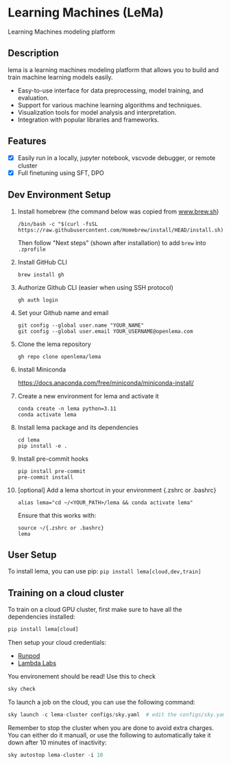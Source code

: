 # Learning Machines (LeMa)

Learning Machines modeling platform

## Description

lema is a learning machines modeling platform that allows you to build and train machine learning models easily.

- Easy-to-use interface for data preprocessing, model training, and evaluation.
- Support for various machine learning algorithms and techniques.
- Visualization tools for model analysis and interpretation.
- Integration with popular libraries and frameworks.

## Features

- [x] Easily run in a locally, jupyter notebook, vscvode debugger, or remote cluster
- [x] Full finetuning using SFT, DPO

## Dev Environment Setup


1. Install homebrew (the command below was copied from www.brew.sh)

   ```
   /bin/bash -c "$(curl -fsSL https://raw.githubusercontent.com/Homebrew/install/HEAD/install.sh)"
   ```

   Then follow "Next steps" (shown after installation) to add `brew` into `.zprofile`

2. Install GitHub CLI

   ```
   brew install gh
   ```

3. Authorize Github CLI (easier when using SSH protocol)

   ```
   gh auth login
   ```

4. Set your Github name and email

   ```
   git config --global user.name "YOUR_NAME"
   git config --global user.email YOUR_USERNAME@openlema.com

   ```

5. Clone the lema repository

   ```
   gh repo clone openlema/lema
   ```

6. Install Miniconda

   https://docs.anaconda.com/free/miniconda/miniconda-install/

[comment]: <> (This is a package/environment manager that we mainly need to pull all the relevant python packages via pip)


7. Create a new environment for lema and activate it

   ```
   conda create -n lema python=3.11
   conda activate lema
   ```

8. Install lema package and its dependencies

   ```
   cd lema
   pip install -e .
   ```

9. Install pre-commit hooks

   ```
   pip install pre-commit
   pre-commit install
   ```

10. [optional] Add a lema shortcut in your environment {.zshrc or .bashrc}

    ```
    alias lema="cd ~/<YOUR_PATH>/lema && conda activate lema"
    ```

    Ensure that this works with:
    ```
    source ~/{.zshrc or .bashrc}
    lema
    ```

## User Setup

To install lema, you can use pip:
`pip install lema[cloud,dev,train]`


## Training on a cloud cluster
To train on a cloud GPU cluster, first make sure to have all the dependencies installed:
```python
pip install lema[cloud]
```

Then setup your cloud credentials:
- [Runpod](https://skypilot.readthedocs.io/en/latest/getting-started/installation.html#runpod-cloud)
- [Lambda Labs](https://skypilot.readthedocs.io/en/latest/getting-started/installation.html#lambda-cloud)

You environement should be read! Use this to check
```python
sky check
```

To launch a job on the cloud, you can use the following command:
```python
sky launch -c lema-cluster configs/sky.yaml  # edit the configs/sky.yaml file to your needs
```

Remember to stop the cluster when you are done to avoid extra charges. You can either do it manuall, or use the following to automatically take it down after 10 minutes of inactivity:
```python
sky autostop lema-cluster -i 10
```
